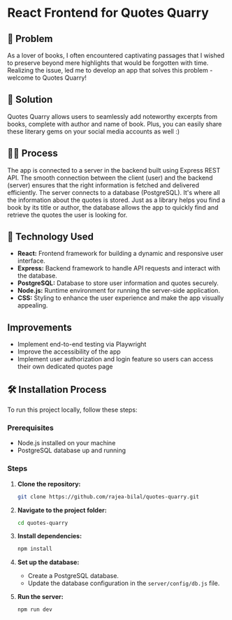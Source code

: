 
# React Frontend for Quotes Quarry

## 🧠 Problem

As a lover of books, I often encountered captivating passages that I wished to preserve beyond mere highlights that would be forgotten with time. Realizing the issue, led me to develop an app that solves this problem - welcome to Quotes Quarry!

## 🔖  Solution

Quotes Quarry allows users to seamlessly add noteworthy excerpts from books, complete with author and name of book. Plus, you can easily share these literary gems on your social media accounts as well :)

## 💪🏽 Process
The app is connected to a server in the backend built using Express REST API. The smooth connection between the client (user) and the backend (server) ensures that the right information is fetched and delivered efficiently. The server connects to a database (PostgreSQL). It's where all the information about the quotes is stored. Just as a library helps you find a book by its title or author, the database allows the app to quickly find and retrieve the quotes the user is looking for.


## 📡 Technology Used

- **React:** Frontend framework for building a dynamic and responsive user interface.
- **Express:** Backend framework to handle API requests and interact with the database.
- **PostgreSQL:** Database to store user information and quotes securely.
- **Node.js:** Runtime environment for running the server-side application.
- **CSS:** Styling to enhance the user experience and make the app visually appealing.

## Improvements

- Implement end-to-end testing via Playwright
- Improve the accessibility of the app 
- Implement user authorization and login feature so users can access their own dedicated quotes page

## 🛠️ Installation Process

To run this project locally, follow these steps:

### Prerequisites

- Node.js installed on your machine
- PostgreSQL database up and running

### Steps

1. **Clone the repository:**

    ```bash
    git clone https://github.com/rajea-bilal/quotes-quarry.git
    ```

2. **Navigate to the project folder:**

    ```bash
    cd quotes-quarry
    ```

3. **Install dependencies:**

    ```bash
    npm install
    ```

4. **Set up the database:**

    - Create a PostgreSQL database.
    - Update the database configuration in the `server/config/db.js` file.

5. **Run the server:**

    ```bash
    npm run dev
    ```


